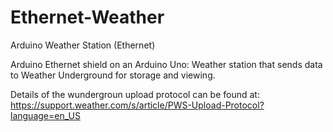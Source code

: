 # Ethernet-Weather
Arduino Weather Station (Ethernet)

Arduino Ethernet shield on an Arduino Uno: Weather station that sends data to Weather Underground for storage and viewing.

Details of the wundergroun upload protocol can be found at: https://support.weather.com/s/article/PWS-Upload-Protocol?language=en_US
